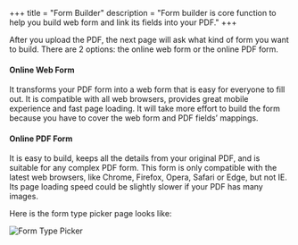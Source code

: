 +++
title = "Form Builder"
description = "Form builder is core function to help you build web form and link its fields into your PDF."
+++

After you upload the PDF, the next page will ask what kind of form you want to build. There are 2 options: the online web form or the online PDF form. 

#### Online Web Form
It transforms your PDF form into a web form that is easy for everyone to fill out. It is compatible with all web browsers, provides great mobile experience and fast page loading. 
It will take more effort to build the form because you have to cover the web form and PDF fields’ mappings.


#### Online PDF Form
It is easy to build, keeps all the details from your original PDF, and is suitable for any complex PDF form. 
This form is only compatible with the latest web browsers, like Chrome, Firefox, Opera, Safari or Edge, but not IE. Its page loading speed could be slightly slower if your PDF has many images.


Here is the form type picker page looks like:

![Form Type Picker](/images/page/form/form-type-picker.png)
